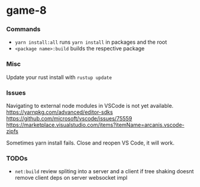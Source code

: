 # game-8

### Commands
-   `yarn install:all` runs `yarn install` in packages and the root
-   `<package name>:build` builds the respective package


### Misc

Update your rust install with
`rustup update`

### Issues

Navigating to external node modules in VSCode is not yet available.
https://yarnpkg.com/advanced/editor-sdks
https://github.com/microsoft/vscode/issues/75559
https://marketplace.visualstudio.com/items?itemName=arcanis.vscode-zipfs

Sometimes yarn install fails. Close and reopen VS Code, it will work.

### TODOs

-   `net:build` review spliting into a server and a client if tree shaking doesnt remove client deps on server websocket impl
